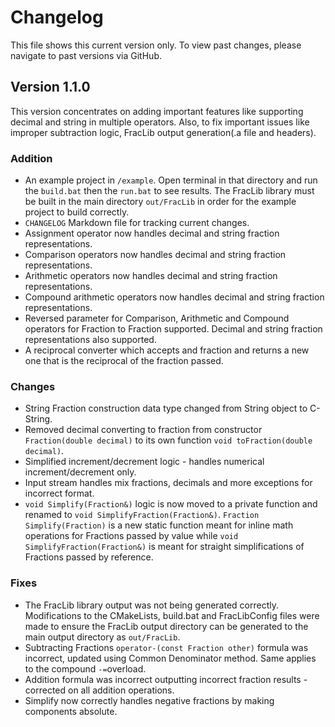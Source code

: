 # Changelog
This file shows this current version only. To view past changes, please navigate to past versions via GitHub.

## Version 1.1.0
This version concentrates on adding important features like supporting decimal and string in multiple operators. Also, to fix important issues like improper subtraction logic, FracLib output generation(.a file and headers).

### Addition
- An example project in `/example`. Open terminal in that directory and run the `build.bat` then the `run.bat` to see results. The FracLib library must be built in the main directory `out/FracLib` in order for the example project to build correctly.
- `CHANGELOG` Markdown file for tracking current changes.
- Assignment operator now handles decimal and string fraction representations.
- Comparison operators now handles decimal and string fraction representations.
- Arithmetic operators now handles decimal and string fraction representations. 
- Compound arithmetic operators now handles decimal and string fraction representations.
- Reversed parameter for Comparison, Arithmetic and Compound operators for Fraction to Fraction supported. Decimal and string fraction representations also supported.
- A reciprocal converter which accepts and fraction and returns a new one that is the reciprocal of the fraction passed.

### Changes
- String Fraction construction data type changed from String object to C-String.
- Removed decimal converting to fraction from constructor `Fraction(double decimal)` to its own function `void toFraction(double decimal)`.
- Simplified increment/decrement logic - handles numerical increment/decrement only.
- Input stream handles mix fractions, decimals and more exceptions for incorrect format.
- `void Simplify(Fraction&)` logic is now moved to a private function and renamed to `void SimplifyFraction(Fraction&)`. `Fraction Simplify(Fraction)` is a new static function meant for inline math operations for Fractions passed by value while `void SimplifyFraction(Fraction&)` is meant for straight simplifications of Fractions passed by reference.

### Fixes
- The FracLib library output was not being generated correctly. Modifications to the CMakeLists, build.bat and FracLibConfig files were made to ensure the FracLib output directory can be generated to the main output directory as `out/FracLib`.
- Subtracting Fractions `operator-(const Fraction other)` formula was incorrect, updated using Common Denominator method. Same applies to the compound `-=`overload.
- Addition formula was incorrect outputting incorrect fraction results - corrected on all addition operations.
- Simplify now correctly handles negative fractions by making components absolute.